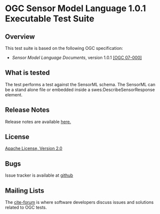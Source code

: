 # OGC Sensor Model Language 1.0.1 Executable Test Suite

## Overview

This test suite is based on the following OGC specification:
  * _Sensor Model Language Documents_, version 1.0.1 [[OGC 07-000]](http://portal.opengeospatial.org/files/?artifact_id=21273)

## What is tested

The test performs a test against the SensorML schema. The SensorML can be a
stand alone file or embedded inside a swes:DescribeSensorResponse element.

## Release Notes

Release notes are available [here.](relnotes.html)

##  License

[Apache License, Version 2.0](http://opensource.org/licenses/Apache-2.0 "Apache License")

## Bugs

Issue tracker is available at [github](https://github.com/opengeospatial/ets-sensorml10/issues)

## Mailing Lists

The [cite-forum](http://cite.opengeospatial.org/forum) is where software developers discuss issues and solutions related to OGC tests. 

